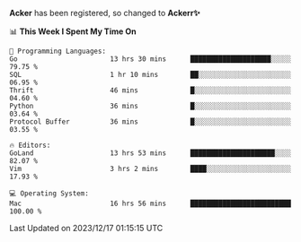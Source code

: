 **Acker** has been registered, so changed to **Ackerr✨**

<!--START_SECTION:waka-->
📊 **This Week I Spent My Time On** 

```text
💬 Programming Languages: 
Go                       13 hrs 30 mins      ████████████████████░░░░░   79.75 % 
SQL                      1 hr 10 mins        ██░░░░░░░░░░░░░░░░░░░░░░░   06.95 % 
Thrift                   46 mins             █░░░░░░░░░░░░░░░░░░░░░░░░   04.60 % 
Python                   36 mins             █░░░░░░░░░░░░░░░░░░░░░░░░   03.64 % 
Protocol Buffer          36 mins             █░░░░░░░░░░░░░░░░░░░░░░░░   03.55 % 

🔥 Editors: 
GoLand                   13 hrs 53 mins      █████████████████████░░░░   82.07 % 
Vim                      3 hrs 2 mins        ████░░░░░░░░░░░░░░░░░░░░░   17.93 % 

💻 Operating System: 
Mac                      16 hrs 56 mins      █████████████████████████   100.00 % 
```


 Last Updated on 2023/12/17 01:15:15 UTC
<!--END_SECTION:waka-->
